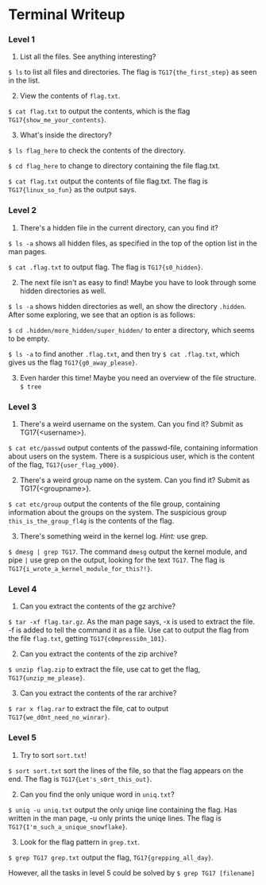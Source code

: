 # Terminal Writeup

### Level 1
1. List all the files. See anything interesting?

`$ ls` to list all files and directories. The flag is `TG17{the_first_step}` as seen in the list.

2. View the contents of `flag.txt`.

`$ cat flag.txt` to output the contents, which is the flag `TG17{show_me_your_contents}`. 

3. What's inside the directory?

`$ ls flag_here` to check the contents of the directory.

`$ cd flag_here` to change to directory containing the file flag.txt. 

`$ cat flag.txt` output the contents of file flag.txt. The flag is `TG17{linux_so_fun}` as the output says.


### Level 2
1. There's a hidden file in the current directory, can you find it?

`$ ls -a` shows all hidden files, as specified in the top of the option list in the man pages. 

`$ cat .flag.txt` to output flag. The flag is `TG17{s0_hidden}`. 

2. The next file isn't as easy to find! Maybe you have to look through some hidden directories as well.

`$ ls -a` shows hidden directories as well, an show the directory `.hidden`. After some exploring, we see that an option is as follows:

`$ cd .hidden/more_hidden/super_hidden/` to enter a directory, which seems to be empty. 

`$ ls -a` to find another `.flag.txt`, and then try `$ cat .flag.txt`, which gives us the flag `TG17{g0_away_please}`.

3. Even harder this time! Maybe you need an overview of the file structure.
`$ tree`

### Level 3
1. There's a weird username on the system. Can you find it? Submit as TG17{\<username\>}.

`$ cat etc/passwd` output contents of the passwd-file, containing information about users on the system. There is a suspicious user, which is the content of the flag, `TG17{user_flag_y000}`.

2. There's a weird group name on the system. Can you find it? Submit as TG17{\<groupname\>}.

`$ cat etc/group` output the contents of the file group, containing information about the groups on the system. The suspicious group `this_is_the_group_fl4g` is the contents of the flag.

3. There's something weird in the kernel log. *Hint:* use grep.

`$ dmesg | grep TG17`. The command `dmesg` output the kernel module, and pipe `|` use grep on the output, looking for the text `TG17`. The flag is `TG17{i_wrote_a_kernel_module_for_this?!}`.

### Level 4
1. Can you extract the contents of the gz archive?

`$ tar -xf flag.tar.gz`. As the man page says, -x is used to extract the file. -f is added to tell the command it as a file. Use cat to output the flag from the file `flag.txt`, getting `TG17{c0mpressi0n_101}`.

2. Can you extract the contents of the zip archive?

`$ unzip flag.zip` to extract the file, use cat to get the flag, `TG17{unzip_me_please}`.

3. Can you extract the contents of the rar archive?

`$ rar x flag.rar` to extract the file, cat to output `TG17{we_d0nt_need_no_winrar}`.


### Level 5
1. Try to sort `sort.txt`!

`$ sort sort.txt` sort the lines of the file, so that the flag appears on the end. The flag is `TG17{Let's_s0rt_this_out}`.

2. Can you find the only unique word in `uniq.txt`?

`$ uniq -u uniq.txt` output the only uniqe line containing the flag. Has written in the man page, -u only prints the uniqe lines. The flag is `TG17{I'm_such_a_unique_snowflake}`.

3. Look for the flag pattern in `grep.txt`.

`$ grep TG17 grep.txt` output the flag, `TG17{grepping_all_day}`.


However, all the tasks in level 5 could be solved by `$ grep TG17 [filename]`
